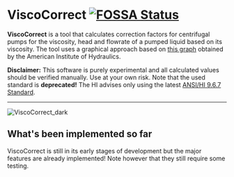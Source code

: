 # ViscoCorrect [![FOSSA Status](https://app.fossa.com/api/projects/git%2Bgithub.com%2FSPauly%2FViscoCorrect.svg?type=shield&issueType=license)](https://app.fossa.com/projects/git%2Bgithub.com%2FSPauly%2FViscoCorrect?ref=badge_shield) 
**ViscoCorrect** is a tool that calculates correction factors for centrifugal pumps for the viscosity, head and flowrate of a pumped liquid based on its viscosity.
The tool uses a graphical approach based on [this graph](https://www.researchgate.net/figure/The-graph-obtained-by-the-American-Institute-of-hydraulics_fig1_335209726) obtained by the American Institute of Hydraulics.


**Disclaimer:** This software is purely experimental and all calculated values should be verified manually. Use at your own risk. Note that the used standard is **deprecated!** The HI advises only using the latest [ANSI/HI 9.6.7 Standard](https://www.pumps.org/what-we-do/standards/?pumps-search-product=9.6.7). 

***

![ViscoCorrect_dark](https://github.com/SPauly/ViscoCorrect/assets/43349007/3e806dcc-51a2-4819-a6df-ee711968ee51)

## What's been implemented so far
ViscoCorrect is still in its early stages of development but the major features are already implemented! Note however that they still require some testing. 
